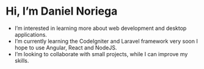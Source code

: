  # Hi, I’m Daniel Noriega
 - I’m interested in learning more about web development and desktop applications.
 - I’m currently learning the CodeIgniter and Laravel framework very soon I hope to use Angular, React and NodeJS.
 - I’m looking to collaborate with small projects, while I can improve my skills.
